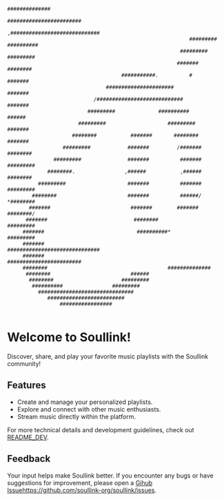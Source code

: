 
```
                                                                      ##############                 
                                                                ########################            
                                                             ,#############################         
                                                           #########               ##########       
                                                        #########                     #########     
                                                       #######                          ########    
                                     ###########.          #                             #######    
                                ######################                                    #######   
                            /############################                                 #######   
                          #########              ##########                               ######    
                       #########                    #########                            #######    
                     ########           #######       ########                          #######     
                  #########            #######         /#######                       ########      
               #########               #######          #######                    #########        
             ########.                ,######           ,######                  ########           
          #########                    #######          #######               #########             
        ########                       #######          ######/            *########                
       #######                          #######        #######           ########/                  
      #######                            ########                     #########                     
     #######                              ##########*              #########                        
     #######                                ##############################                          
     #######                                   ########################                             
     ########                                       ##############                                  
      ########                          ######                                                      
       ########                      #########                                                      
        ##########                #########                                                         
          ###############################                                                           
             #########################                                                              
                 #################
                                                                  
```

# Welcome to Soullink!

Discover, share, and play your favorite music playlists with the Soullink community!

## Features

- Create and manage your personalized playlists.
- Explore and connect with other music enthusiasts.
- Stream music directly within the platform.

For more technical details and development guidelines, check out [README_DEV](https://github.com/soullink-org/soullink/blob/main/docs/READ_ME_DEV.md).

## Feedback

Your input helps make Soullink better. If you encounter any bugs or have suggestions for improvement, please open a [Gihub Issue](https://github.com/soullink-org/soullink/issues)https://github.com/soullink-org/soullink/issues.
